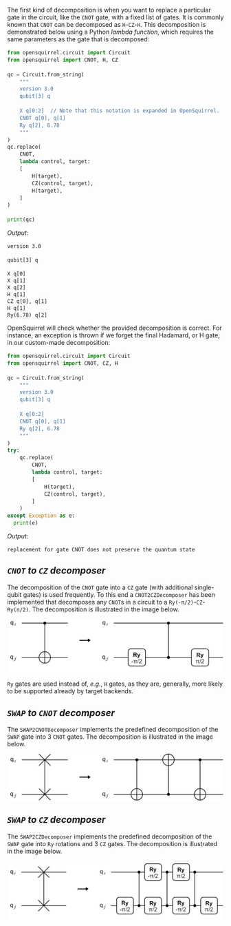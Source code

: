 The first kind of decomposition is when you want to replace a particular gate in the circuit,
like the `CNOT` gate, with a fixed list of gates.
It is commonly known that `CNOT` can be decomposed as `H`-`CZ`-`H`.
This decomposition is demonstrated below using a Python _lambda function_,
which requires the same parameters as the gate that is decomposed:

```python
from opensquirrel.circuit import Circuit
from opensquirrel import CNOT, H, CZ

qc = Circuit.from_string(
    """
    version 3.0
    qubit[3] q

    X q[0:2]  // Note that this notation is expanded in OpenSquirrel.
    CNOT q[0], q[1]
    Ry q[2], 6.78
    """
)
qc.replace(
    CNOT,
    lambda control, target:
    [
        H(target),
        CZ(control, target),
        H(target),
    ]
)

print(qc)
```
_Output_:

    version 3.0

    qubit[3] q

    X q[0]
    X q[1]
    X q[2]
    H q[1]
    CZ q[0], q[1]
    H q[1]
    Ry(6.78) q[2]

OpenSquirrel will check whether the provided decomposition is correct.
For instance, an exception is thrown if we forget the final Hadamard,
or H gate, in our custom-made decomposition:

```python
from opensquirrel.circuit import Circuit
from opensquirrel import CNOT, CZ, H

qc = Circuit.from_string(
    """
    version 3.0
    qubit[3] q

    X q[0:2]
    CNOT q[0], q[1]
    Ry q[2], 6.78
    """
)
try:
    qc.replace(
        CNOT,
        lambda control, target:
        [
            H(target),
            CZ(control, target),
        ]
    )
except Exception as e:
  print(e)
```
_Output_:

    replacement for gate CNOT does not preserve the quantum state

## _`CNOT` to `CZ` decomposer_

The decomposition of the `CNOT` gate into a `CZ` gate (with additional single-qubit gates) is used frequently.
To this end a `CNOT2CZDecomposer` has been implemented that decomposes any `CNOT`s in a circuit to a
`Ry(-π/2)`-`CZ`-`Ry(π/2)`. The decomposition is illustrated in the image below.

<p align="center"> <img width="600" src="../../../_static/cnot2cz.png"> </p>

`Ry` gates are used instead of, _e.g._, `H` gates, as they are, generally,
more likely to be supported already by target backends.

## _`SWAP` to `CNOT` decomposer_

The `SWAP2CNOTDecomposer` implements the predefined decomposition of the `SWAP` gate into 3 `CNOT` gates.
The decomposition is illustrated in the image below.

<p align="center"> <img width="600" src="../../../_static/swap2cnot.png"> </p>

## _`SWAP` to `CZ` decomposer_

The `SWAP2CZDecomposer` implements the predefined decomposition of the `SWAP` gate into `Ry` rotations and 3 `CZ`
gates.
The decomposition is illustrated in the image below.

<p align="center"> <img width="600" src="../../../_static/swap2cz.png"> </p>
